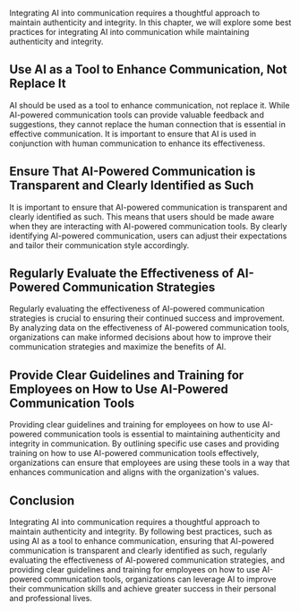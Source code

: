 
Integrating AI into communication requires a thoughtful approach to maintain authenticity and integrity. In this chapter, we will explore some best practices for integrating AI into communication while maintaining authenticity and integrity.

Use AI as a Tool to Enhance Communication, Not Replace It
---------------------------------------------------------

AI should be used as a tool to enhance communication, not replace it. While AI-powered communication tools can provide valuable feedback and suggestions, they cannot replace the human connection that is essential in effective communication. It is important to ensure that AI is used in conjunction with human communication to enhance its effectiveness.

Ensure That AI-Powered Communication is Transparent and Clearly Identified as Such
----------------------------------------------------------------------------------

It is important to ensure that AI-powered communication is transparent and clearly identified as such. This means that users should be made aware when they are interacting with AI-powered communication tools. By clearly identifying AI-powered communication, users can adjust their expectations and tailor their communication style accordingly.

Regularly Evaluate the Effectiveness of AI-Powered Communication Strategies
---------------------------------------------------------------------------

Regularly evaluating the effectiveness of AI-powered communication strategies is crucial to ensuring their continued success and improvement. By analyzing data on the effectiveness of AI-powered communication tools, organizations can make informed decisions about how to improve their communication strategies and maximize the benefits of AI.

Provide Clear Guidelines and Training for Employees on How to Use AI-Powered Communication Tools
------------------------------------------------------------------------------------------------

Providing clear guidelines and training for employees on how to use AI-powered communication tools is essential to maintaining authenticity and integrity in communication. By outlining specific use cases and providing training on how to use AI-powered communication tools effectively, organizations can ensure that employees are using these tools in a way that enhances communication and aligns with the organization's values.

Conclusion
----------

Integrating AI into communication requires a thoughtful approach to maintain authenticity and integrity. By following best practices, such as using AI as a tool to enhance communication, ensuring that AI-powered communication is transparent and clearly identified as such, regularly evaluating the effectiveness of AI-powered communication strategies, and providing clear guidelines and training for employees on how to use AI-powered communication tools, organizations can leverage AI to improve their communication skills and achieve greater success in their personal and professional lives.
